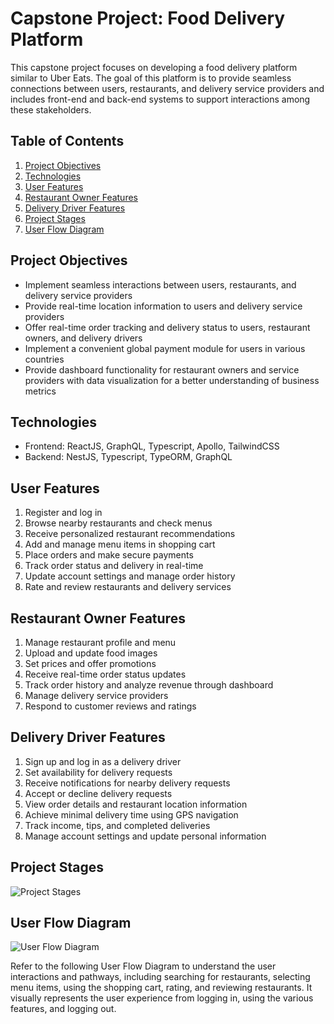 # Capstone Project: Food Delivery Platform

This capstone project focuses on developing a food delivery platform similar to Uber Eats. The goal of this platform is to provide seamless connections between users, restaurants, and delivery service providers and includes front-end and back-end systems to support interactions among these stakeholders.

## Table of Contents
1. [Project Objectives](#project-objectives)
2. [Technologies](#technologies)
3. [User Features](#user-features)
4. [Restaurant Owner Features](#restaurant-owner-features)
5. [Delivery Driver Features](#delivery-driver-features)
6. [Project Stages](#project-stages)
7. [User Flow Diagram](#user-flow-diagram)

<a name="project-objectives"></a>
## Project Objectives
- Implement seamless interactions between users, restaurants, and delivery service providers
- Provide real-time location information to users and delivery service providers
- Offer real-time order tracking and delivery status to users, restaurant owners, and delivery drivers
- Implement a convenient global payment module for users in various countries
- Provide dashboard functionality for restaurant owners and service providers with data visualization for a better understanding of business metrics

<a name="technologies"></a>
## Technologies
- Frontend: ReactJS, GraphQL, Typescript, Apollo, TailwindCSS
- Backend: NestJS, Typescript, TypeORM, GraphQL

<a name="user-features"></a>
## User Features
1. Register and log in
2. Browse nearby restaurants and check menus
3. Receive personalized restaurant recommendations
4. Add and manage menu items in shopping cart
5. Place orders and make secure payments
6. Track order status and delivery in real-time
7. Update account settings and manage order history
8. Rate and review restaurants and delivery services

<a name="restaurant-owner-features"></a>
## Restaurant Owner Features
1. Manage restaurant profile and menu
2. Upload and update food images
3. Set prices and offer promotions
4. Receive real-time order status updates
5. Track order history and analyze revenue through dashboard
6. Manage delivery service providers
7. Respond to customer reviews and ratings

<a name="delivery-driver-features"></a>
## Delivery Driver Features
1. Sign up and log in as a delivery driver
2. Set availability for delivery requests
3. Receive notifications for nearby delivery requests
4. Accept or decline delivery requests
5. View order details and restaurant location information
6. Achieve minimal delivery time using GPS navigation
7. Track income, tips, and completed deliveries
8. Manage account settings and update personal information

<a name="project-stages"></a>
## Project Stages

![Project Stages](https://github.com/hoiwonkim/Documentation-Exercise/blob/main/mermaid-diagram-2023-07-05-092643.png)

<a name="user-flow-diagram"></a>
## User Flow Diagram

![User Flow Diagram](https://github.com/hoiwonkim/Documentation-Exercise/blob/main/User%20Flow%20Diagram.png)

Refer to the following User Flow Diagram to understand the user interactions and pathways, including searching for restaurants, selecting menu items, using the shopping cart, rating, and reviewing restaurants. It visually represents the user experience from logging in, using the various features, and logging out.
